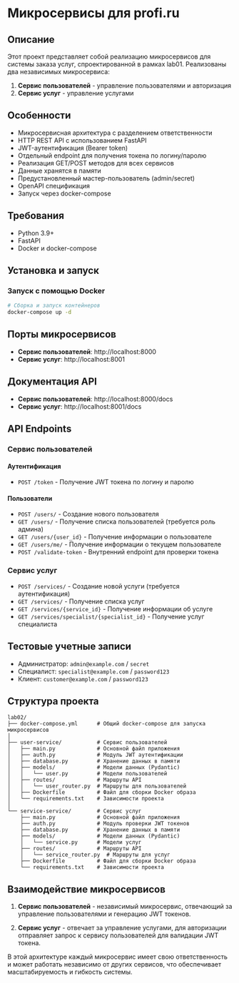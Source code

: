 # Микросервисы для profi.ru

## Описание

Этот проект представляет собой реализацию микросервисов для системы заказа услуг, спроектированной в рамках lab01. 
Реализованы два независимых микросервиса:

1. **Сервис пользователей** - управление пользователями и авторизация
2. **Сервис услуг** - управление услугами

## Особенности

- Микросервисная архитектура с разделением ответственности
- HTTP REST API с использованием FastAPI
- JWT-аутентификация (Bearer token)
- Отдельный endpoint для получения токена по логину/паролю
- Реализация GET/POST методов для всех сервисов
- Данные хранятся в памяти
- Предустановленный мастер-пользователь (admin/secret)
- OpenAPI спецификация
- Запуск через docker-compose

## Требования

- Python 3.9+
- FastAPI
- Docker и docker-compose

## Установка и запуск

### Запуск с помощью Docker

```bash
# Сборка и запуск контейнеров
docker-compose up -d
```

## Порты микросервисов

- **Сервис пользователей**: http://localhost:8000
- **Сервис услуг**: http://localhost:8001

## Документация API

- **Сервис пользователей**: http://localhost:8000/docs
- **Сервис услуг**: http://localhost:8001/docs

## API Endpoints

### Сервис пользователей

#### Аутентификация

- `POST /token` - Получение JWT токена по логину и паролю

#### Пользователи

- `POST /users/` - Создание нового пользователя
- `GET /users/` - Получение списка пользователей (требуется роль админа)
- `GET /users/{user_id}` - Получение информации о пользователе
- `GET /users/me/` - Получение информации о текущем пользователе
- `POST /validate-token` - Внутренний endpoint для проверки токена

### Сервис услуг

- `POST /services/` - Создание новой услуги (требуется аутентификация)
- `GET /services/` - Получение списка услуг
- `GET /services/{service_id}` - Получение информации об услуге
- `GET /services/specialist/{specialist_id}` - Получение услуг специалиста

## Тестовые учетные записи

- Администратор: `admin@example.com` / `secret`
- Специалист: `specialist@example.com` / `password123`
- Клиент: `customer@example.com` / `password123`

## Структура проекта

```
lab02/
├── docker-compose.yml      # Общий docker-compose для запуска микросервисов
│
├── user-service/           # Сервис пользователей
│   ├── main.py             # Основной файл приложения
│   ├── auth.py             # Модуль JWT аутентификации
│   ├── database.py         # Хранение данных в памяти
│   ├── models/             # Модели данных (Pydantic)
│   │   └── user.py         # Модели пользователей
│   ├── routes/             # Маршруты API
│   │   └── user_router.py  # Маршруты для пользователей
│   ├── Dockerfile          # Файл для сборки Docker образа
│   └── requirements.txt    # Зависимости проекта
│
└── service-service/        # Сервис услуг
    ├── main.py             # Основной файл приложения
    ├── auth.py             # Модуль проверки JWT токенов
    ├── database.py         # Хранение данных в памяти
    ├── models/             # Модели данных (Pydantic)
    │   └── service.py      # Модели услуг
    ├── routes/             # Маршруты API
    │   └── service_router.py  # Маршруты для услуг
    ├── Dockerfile          # Файл для сборки Docker образа
    └── requirements.txt    # Зависимости проекта
```

## Взаимодействие микросервисов

1. **Сервис пользователей** - независимый микросервис, отвечающий за управление пользователями и генерацию JWT токенов.

2. **Сервис услуг** - отвечает за управление услугами, для авторизации отправляет запрос к сервису пользователей для валидации JWT токена.

В этой архитектуре каждый микросервис имеет свою ответственность и может работать независимо от других сервисов, что обеспечивает масштабируемость и гибкость системы. 